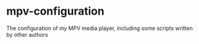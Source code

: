 # mpv-configuration
The configuration of my MPV media player, including some scripts written by other authors
